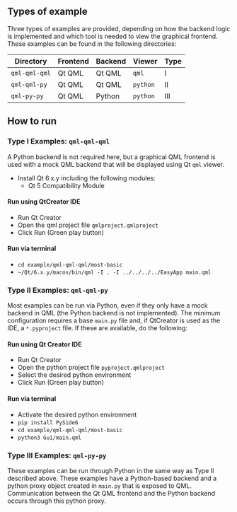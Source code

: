 ## Types of example

Three types of examples are provided, depending on how the backend logic is implemented and which tool is needed to view the graphical frontend. These examples can be found in the following directories:

| Directory     | Frontend | Backend | Viewer   | Type |
| ------------- | -------- | ------- | -------- | ---- |
| `qml-qml-qml` | Qt QML   | Qt QML  | `qml`    | I    |
| `qml-qml-py`  | Qt QML   | Qt QML  | `python` | II   |
| `qml-py-py`   | Qt QML   | Python  | `python` | III  |


## How to run

### Type I Examples: `qml-qml-qml`

A Python backend is not required here, but a graphical QML frontend is used with a mock QML backend that will be displayed using Qt `qml` viewer.

* Install Qt 6.x.y including the following modules:
	* Qt 5 Compatibility Module

#### Run using QtCreator IDE
* Run Qt Creator
* Open the qml project file `qmlproject.qmlproject`
* Click Run (Green play button)

#### Run via terminal
* `cd example/qml-qml-qml/most-basic`
* `~/Qt/6.x.y/macos/bin/qml -I . -I ../../../../EasyApp main.qml`

### Type II Examples: `qml-qml-py`

Most examples can be run via Python, even if they only have a mock backend in QML (the Python backend is not implemented). The minimum configuration requires a base `main.py` file and, if QtCreator is used as the IDE, a `*.pyproject` file. If these are available, do the following:

#### Run using Qt Creator IDE
* Run Qt Creator
* Open the python project file `pyproject.qmlproject`
* Select the desired python environment
* Click Run (Green play button)

#### Run via terminal
* Activate the desired python environment
* `pip install PySide6`
* `cd example/qml-qml-qml/most-basic`
* `python3 Gui/main.qml`

### Type III Examples: `qml-py-py`

These examples can be run through Python in the same way as Type II described above. These examples have a Python-based backend and a python proxy object created in `main.py` that is exposed to QML. Communication between the Qt QML frontend and the Python backend occurs through this python proxy.
